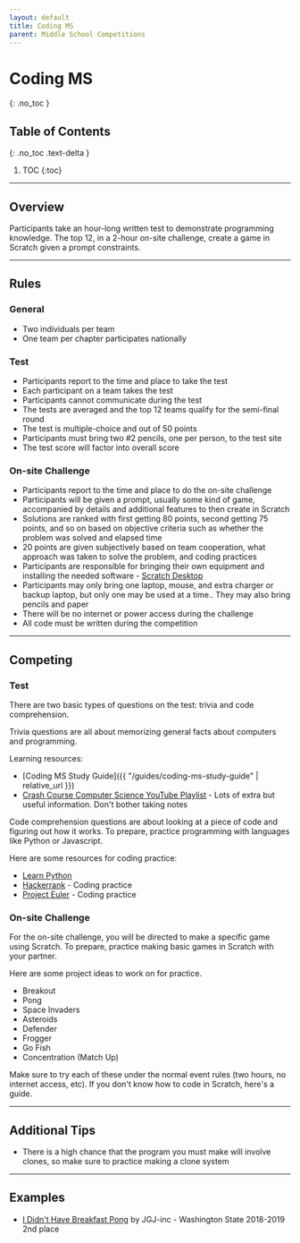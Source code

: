 ```yaml
---
layout: default
title: Coding MS
parent: Middle School Competitions
---
```


# Coding MS
{: .no_toc }

## Table of Contents
{: .no_toc .text-delta }

1. TOC
{:toc}

---

## Overview

Participants take an hour-long written test to demonstrate programming knowledge. The top 12, in a 2-hour on-site challenge, create a game in Scratch given a prompt constraints.

---

## Rules

### General

- Two individuals per team
- One team per chapter participates nationally

### Test

- Participants report to the time and place to take the test
- Each participant on a team takes the test
- Participants cannot communicate during the test
- The tests are averaged and the top 12 teams qualify for the semi-final round
- The test is multiple-choice and out of 50 points
- Participants must bring two #2 pencils, one per person, to the test site
- The test score will factor into overall score

### On-site Challenge

- Participants report to the time and place to do the on-site challenge
- Participants will be given a prompt, usually some kind of game, accompanied by details and additional features to then create in Scratch
- Solutions are ranked with first getting 80 points, second getting 75 points, and so on based on objective criteria such as whether the problem was solved and elapsed time
- 20 points are given subjectively based on team cooperation, what approach was taken to solve the problem, and coding practices
- Participants are responsible for bringing their own equipment and installing the needed software - [Scratch Desktop](https://scratch.mit.edu/download)
- Participants may only bring one laptop, mouse, and extra charger or backup laptop, but only one may be used at a time.. They may also bring pencils and paper
- There will be no internet or power access during the challenge
- All code must be written during the competition

---

## Competing

### Test

There are two basic types of questions on the test: trivia and code comprehension.

Trivia questions are all about memorizing general facts about computers and programming.

Learning resources:

- [Coding MS Study Guide]({{ "/guides/coding-ms-study-guide" | relative_url }})
- [Crash Course Computer Science YouTube Playlist](https://www.youtube.com/watch?v=tpIctyqH29Q&list=PL8dPuuaLjXtNlUrzyH5r6jN9ulIgZBpdo) - Lots of extra but useful information. Don't bother taking notes

Code comprehension questions are about looking at a piece of code and figuring out how it works. To prepare, practice programming with languages like Python or Javascript.

Here are some resources for coding practice:

- [Learn Python](https://www.learnpython.org/)
- [Hackerrank](https://www.hackerrank.com/) - Coding practice
- [Project Euler](https://projecteuler.net/) - Coding practice

### On-site Challenge

For the on-site challenge, you will be directed to make a specific game using Scratch. To prepare, practice making basic games in Scratch with your partner.

Here are some project ideas to work on for practice.

- Breakout
- Pong
- Space Invaders
- Asteroids
- Defender
- Frogger
- Go Fish
- Concentration (Match Up)

Make sure to try each of these under the normal event rules (two hours, no internet access, etc). If you don't know how to code in Scratch, here's a guide.

---

## Additional Tips

- There is a high chance that the program you must make will involve clones, so make sure to practice making a clone system

---

## Examples

- [I Didn't Have Breakfast Pong](https://scratch.mit.edu/projects/298590650) by JGJ-inc - Washington State 2018-2019 2nd place
